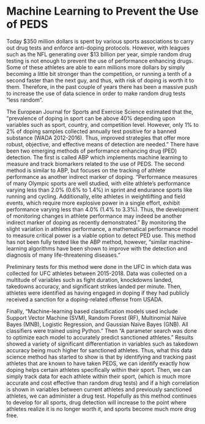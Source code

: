# Machine Learning to Prevent the Use of PEDS

Today $350 million dollars is spent by various sports associations to carry out drug tests and enforce anti-doping protocols. However, with leagues such as the NFL generating over $13 billion per year, simple random drug testing is not enough to prevent the use of performance enhancing drugs. Some of these athletes are able to earn millions more dollars by simply becoming a little bit stronger than the competition, or running a tenth of a second faster than the next guy, and thus, with risk of doping is worth it to them. Therefore, in the past couple of years there has been a massive push to increase the use of data science in order to make random drug tests “less random”. 
	
 The European Journal for Sports and Exercise Science estimated that the, “prevalence of doping in sport can be above 40% depending upon variables such as sport, country, and competition level. However, only 1% to 2% of doping samples collected annually test positive for a banned substance (WADA 2012-2016). Thus, improved strategies that offer more robust, objective, and effective means of detection are needed.”  There have been two emerging methods of performance enhancing drug (PED) detection. The first is called ABP which implements machine learning to measure and track biomarkers related to the use of PEDS. The second method is similar to ABP, but focuses on the tracking of athlete performance as another indirect marker of doping. “Performance measures of many Olympic sports are well studied, with elite athlete’s performance varying less than 2.0% (0.6% to 1.4%) in sprint and endurance sports like running and cycling. Additionally, elite athletes in weightlifting and field events, which require more explosive power in a single effort, exhibit performance varying less than 4.0% (1.4% to 3.3%). Thus, the development of monitoring changes in athlete performance may indeed be another indirect marker of doping as recently demonstrated.” 
By monitoring the slight variation in athletes performance, a mathematical performance model to measure critical power is a viable option to detect PED use. This method has not been fully tested like the ABP method, however, “similar machine-learning algorithms have been shown to improve with the detection and diagnosis of many life-threatening diseases.” 

Preliminary tests for this method were done in the UFC in which data was collected for UFC athletes between 2015-2018. Data was collected on a multitude of variables such as fight duration, knockdowns landed, takedowns accuracy, and significant strikes landed per minute. Then, athletes were identified as having engaged in doping if they had publicly received a sanction for a doping-related offense from USADA. 

Finally, “Machine-learning based classification models used include Support Vector Machine (SVM), Random Forest (RF), Multinomial Naïve Bayes (MNB), Logistic Regression, and Gaussian Naïve Bayes (GNB). All classifiers were trained using Python.” Then “A parameter search was done to optimize each model to accurately predict sanctioned athletes.” Results showed a variety of significant differentiation in variables such as takedown accuracy being much higher for sanctioned athletes. Thus, what this data science method has started to show is that by identifying and tracking past athletes that are known to have taken PEDS, we can identify exactly how doping helps certain athletes specifically within their sport. Then, we can simply track data for each athlete within their sport, (which is much more accurate and cost effective than random drug tests) and if a high correlation is shown in variables between current athletes and previously sanctioned athletes, we can administer a drug test. Hopefully as this method continues to develop for all sports, drug detection will increase to the point where athletes realize it is no longer worth it, and sports become much more drug free. 
